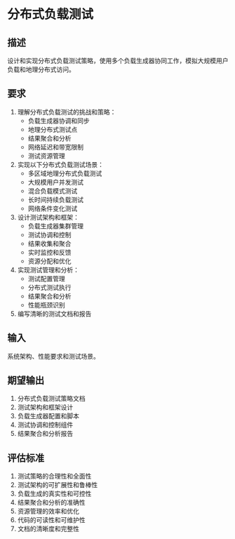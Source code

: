 # 分布式负载测试

## 描述
设计和实现分布式负载测试策略，使用多个负载生成器协同工作，模拟大规模用户负载和地理分布式访问。

## 要求
1. 理解分布式负载测试的挑战和策略：
   - 负载生成器协调和同步
   - 地理分布式测试点
   - 结果聚合和分析
   - 网络延迟和带宽限制
   - 测试资源管理
2. 实现以下分布式负载测试场景：
   - 多区域地理分布式负载测试
   - 大规模用户并发测试
   - 混合负载模式测试
   - 长时间持续负载测试
   - 网络条件变化测试
3. 设计测试架构和框架：
   - 负载生成器集群管理
   - 测试协调和控制
   - 结果收集和聚合
   - 实时监控和反馈
   - 资源分配和优化
4. 实现测试管理和分析：
   - 测试配置管理
   - 分布式测试执行
   - 结果聚合和分析
   - 性能瓶颈识别
5. 编写清晰的测试文档和报告

## 输入
系统架构、性能要求和测试场景。

## 期望输出
1. 分布式负载测试策略文档
2. 测试架构和框架设计
3. 负载生成器配置和脚本
4. 测试协调和控制组件
5. 结果聚合和分析报告

## 评估标准
1. 测试策略的合理性和全面性
2. 测试架构的可扩展性和鲁棒性
3. 负载生成的真实性和可控性
4. 结果聚合和分析的准确性
5. 资源管理的效率和优化
6. 代码的可读性和可维护性
7. 文档的清晰度和完整性